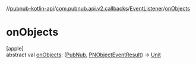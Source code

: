 //[pubnub-kotlin-api](../../../index.md)/[com.pubnub.api.v2.callbacks](../index.md)/[EventListener](index.md)/[onObjects](on-objects.md)

# onObjects

[apple]\
abstract val [onObjects](on-objects.md): ([PubNub](../../com.pubnub.api/-pub-nub/index.md), [PNObjectEventResult](../../com.pubnub.api.models.consumer.pubsub.objects/-p-n-object-event-result/index.md)) -&gt; [Unit](https://kotlinlang.org/api/core/kotlin-stdlib/kotlin/-unit/index.html)
